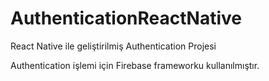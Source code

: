 # AuthenticationReactNative

React Native ile geliştirilmiş Authentication Projesi

Authentication işlemi için Firebase frameworku kullanılmıştır.
